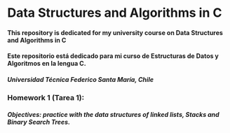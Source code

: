# Data Structures and Algorithms in C
#### This repository is dedicated for my university course on Data Structures and Algorithms in C
#### Este repositorio está dedicado para mi curso de Estructuras de Datos y Algoritmos en la lengua C.

##### *Universidad Técnica Federico Santa María, Chile*

### Homework 1 (Tarea 1):
##### Objectives: practice with the data structures of linked lists, Stacks and Binary Search Trees.
